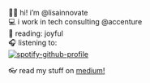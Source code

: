 🧚‍♀️ hi! i’m @lisainnovate <br>
💻 i work in tech consulting @accenture <br>
📖 reading: joyful <br>
🎧 listening to: <br> [![spotify-github-profile](https://spotify-github-profile.vercel.app/api/view?uid=126521955&cover_image=true&theme=natemoo-re&bar_color=53b14f&bar_color_cover=false)](https://github.com/kittinan/spotify-github-profile)

<!---
lisainnovate/lisainnovate is a ✨ special ✨ repository because its `README.md` (this file) appears on your GitHub profile.
You can click the Preview link to take a look at your changes.
--->

👓 read my stuff on <a href="https://medium.com/@lisainnovates/">medium!</a>
